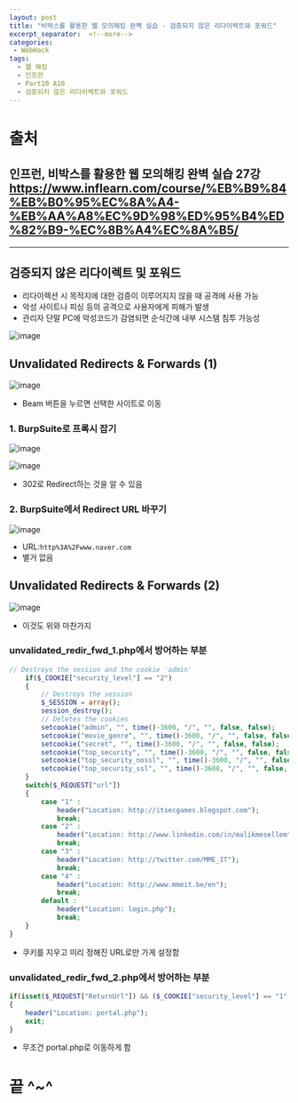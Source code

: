 ```yaml
---
layout: post
title: "비박스를 활용한 웹 모의해킹 완벽 실습 - 검증되지 않은 리다이렉트와 포워드"
excerpt_separator:  <!--more-->
categories:
 - WebHack
tags:
  - 웹 해킹
  - 인프런
  - Part10 A10
  - 검증되지 않은 리다이렉트와 포워드
---
```


<!--more-->

# 출처

## 인프런, 비박스를 활용한 웹 모의해킹 완벽 실습 27강 <https://www.inflearn.com/course/%EB%B9%84%EB%B0%95%EC%8A%A4-%EB%AA%A8%EC%9D%98%ED%95%B4%ED%82%B9-%EC%8B%A4%EC%8A%B5/>

---

## 검증되지 않은 리다이렉트 및 포워드

* 리다이렉션 시 목적지에 대한 검증이 이루어지지 않을 때 공격에 사용 가능
* 악성 사이트나 피싱 등의 공격으로 사용자에게 피해가 발생
* 관리자 단말 PC에 악성코드가 감염되면 순식간에 내부 시스템 침투 가능성

![image](https://user-images.githubusercontent.com/28076542/53549919-d8261700-3b78-11e9-8b34-b319ac51733d.png)

## Unvalidated Redirects & Forwards (1)

![image](https://user-images.githubusercontent.com/28076542/53550181-6ef2d380-3b79-11e9-9394-fb13f2200a61.png)

* Beam 버튼을 누르면 선택한 사이트로 이동

### 1. BurpSuite로 프록시 잡기

![image](https://user-images.githubusercontent.com/28076542/53550254-9fd30880-3b79-11e9-89a6-af9f13395b53.png)

![image](https://user-images.githubusercontent.com/28076542/53553229-84b7c700-3b80-11e9-8a5e-e4e476a2fc77.png)

* 302로 Redirect하는 것을 알 수 있음

### 2. BurpSuite에서 Redirect URL 바꾸기

![image](https://user-images.githubusercontent.com/28076542/53554827-ffceac80-3b83-11e9-878f-1ce96888f0bd.png)

* URL:`http%3A%2Fwww.naver.com`
* 별거 없음

## Unvalidated Redirects & Forwards (2)

![image](https://user-images.githubusercontent.com/28076542/53555054-82576c00-3b84-11e9-9c52-67b88e579a51.png)

* 이것도 위와 마찬가지

### unvalidated_redir_fwd_1.php에서 방어하는 부분

```php
// Destroys the session and the cookie 'admin'
    if($_COOKIE["security_level"] == "2")
    {
        // Destroys the session 
        $_SESSION = array();
        session_destroy();
        // Deletes the cookies
        setcookie("admin", "", time()-3600, "/", "", false, false);
        setcookie("movie_genre", "", time()-3600, "/", "", false, false);
        setcookie("secret", "", time()-3600, "/", "", false, false);
        setcookie("top_security", "", time()-3600, "/", "", false, false);
        setcookie("top_security_nossl", "", time()-3600, "/", "", false, false);
        setcookie("top_security_ssl", "", time()-3600, "/", "", false, false);
    }
    switch($_REQUEST["url"])
    {
        case "1" :
            header("Location: http://itsecgames.blogspot.com");
            break;
        case "2" :
            header("Location: http://www.linkedin.com/in/malikmesellem");
            break;
        case "3" :
            header("Location: http://twitter.com/MME_IT");
            break;
        case "4" :
            header("Location: http://www.mmeit.be/en");
            break;
        default :
            header("Location: login.php");
            break;
    }
}
```

* 쿠키를 지우고 미리 정해진 URL로만 가게 설정함

### unvalidated_redir_fwd_2.php에서 방어하는 부분

```php
if(isset($_REQUEST["ReturnUrl"]) && ($_COOKIE["security_level"] == "1" || $_COOKIE["security_level"] == "2"))
{
    header("Location: portal.php");
    exit;
}
```

* 무조건 portal.php로 이동하게 함

# 끝 ^~^